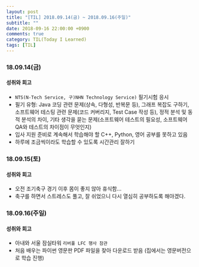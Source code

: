 ```yaml
---
layout: post
title: "[TIL] 2018.09.14(금) ~ 2018.09.16(주일)"
subtitle: ""
date: 2018-09-16 22:00:00 +0900
comments: true
category: TIL(Today I Learned)
tags: [TIL]
---
```


### 18.09.14(금)
#### 성취와 회고
  - `NTS(N-Tech Service, 구)NHN Technology Service)` 필기시험 응시
  - 필기 유형: Java 코딩 관련 문제(상속, 다형성, 반복문 등), 그래프 복잡도 구하기, 소프트웨어 테스팅 관련 문제(코드 커버리지, Test Case 작성 등), 정적 분석 및 동적 분석의 차이, 기타 생각을 묻는 문제(소프트웨어 테스트의 필요성, 소프트웨어 QA와 테스트의 차이점이 무엇인지)
  - 입사 지원 준비로 계속해서 학습해야 할 C++, Python, 영어 공부를 못하고 있음
  - 하루에 조금씩이라도 학습할 수 있도록 시간관리 잘하기

### 18.09.15(토)
#### 성취와 회고
  - 오전 조기축구 경기 이후 몸이 좋지 않아 휴식함...
  - 축구를 하면서 스트레스도 풀고, 잘 쉬었으니 다시 열심히 공부하도록 해야겠다.

### 18.09.16(주일)
#### 성취와 회고
  - 아내와 서울 잠실타워 `리버풀 LFC 행사 참관`
  - 처음 배우는 파이썬 영문판 PDF 파일을 찾아 다운로드 받음 (집에서는 영문버전으로 학습 진행)
